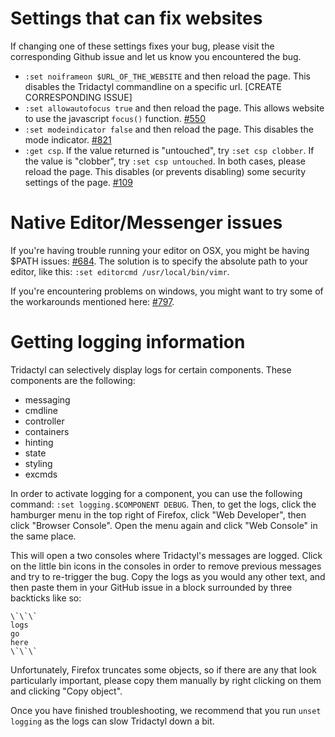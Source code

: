 # Settings that can fix websites

If changing one of these settings fixes your bug, please visit the corresponding Github issue and let us know you encountered the bug.

*   `:set noiframeon $URL_OF_THE_WEBSITE` and then reload the page. This disables the Tridactyl commandline on a specific url. [CREATE CORRESPONDING ISSUE]
*   `:set allowautofocus true` and then reload the page. This allows website to use the javascript `focus()` function. [#550](https://github.com/cmcaine/tridactyl/issues/550)
*   `:set modeindicator false` and then reload the page. This disables the mode indicator. [#821](https://github.com/cmcaine/tridactyl/issues/821)
*   `:get csp`. If the value returned is "untouched", try `:set csp clobber`. If the value is "clobber", try `:set csp untouched`. In both cases, please reload the page. This disables (or prevents disabling) some security settings of the page. [#109](https://github.com/cmcaine/tridactyl/issues/109)

# Native Editor/Messenger issues

If you're having trouble running your editor on OSX, you might be having $PATH issues: [#684](https://github.com/cmcaine/tridactyl/issues/684). The solution is to specify the absolute path to your editor, like this: `:set editorcmd /usr/local/bin/vimr`.

If you're encountering problems on windows, you might want to try some of the workarounds mentioned here: [#797](https://github.com/cmcaine/tridactyl/issues/797).

# Getting logging information

Tridactyl can selectively display logs for certain components. These components are the following:

*   messaging
*   cmdline
*   controller
*   containers
*   hinting
*   state
*   styling
*   excmds

In order to activate logging for a component, you can use the following command: `:set logging.$COMPONENT DEBUG`. Then, to get the logs, click the hamburger menu in the top right of Firefox, click "Web Developer", then click "Browser Console". Open the menu again and click "Web Console" in the same place.

This will open a two consoles where Tridactyl's messages are logged. Click on the little bin icons in the consoles in order to remove previous messages and try to re-trigger the bug. Copy the logs as you would any other text, and then paste them in your GitHub issue in a block surrounded by three backticks like so:

```
\`\`\`
logs
go
here
\`\`\`
```

Unfortunately, Firefox truncates some objects, so if there are any that look particularly important, please copy them manually by right clicking on them and clicking "Copy object".

Once you have finished troubleshooting, we recommend that you run `unset logging` as the logs can slow Tridactyl down a bit.

